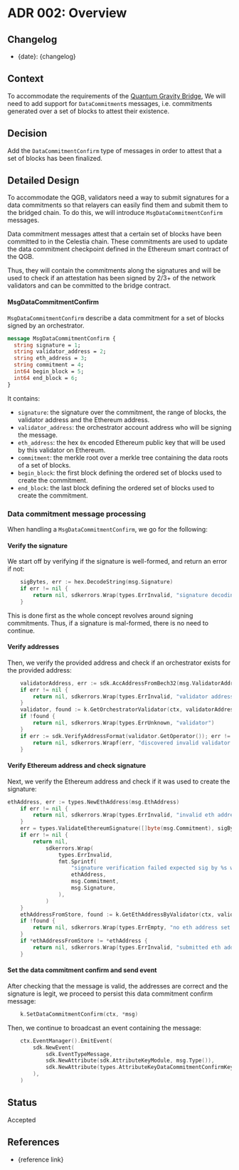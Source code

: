 # ADR 002: Overview

## Changelog

- {date}: {changelog}

## Context
To accommodate the requirements of the [Quantum Gravity Bridge](https://github.com/celestiaorg/quantum-gravity-bridge/blob/master/ethereum/solidity/src/QuantumGravityBridge.sol),
We will need to add support for `DataCommitment`s messages, i.e. commitments generated over a set of blocks to attest their existence.

## Decision
Add the `DataCommitmentConfirm` type of messages in order to attest that a set of blocks has been finalized.

## Detailed Design
To accommodate the QGB, validators need a way to submit signatures for a data commitments so that relayers can easily find them and 
submit them to the bridged chain. To do this, we will introduce `MsgDataCommitmentConfirm` messages.

Data commitment messages attest that a certain set of blocks have been committed to in the Celestia chain. These commitments are used to
update the data commitment checkpoint defined in the Ethereum smart contract of the QGB.

Thus, they will contain the commitments along the signatures and will be used to check if an attestation has been signed by 2/3+ of the
network validators and can be committed to the bridge contract.

#### MsgDataCommitmentConfirm
`MsgDataCommitmentConfirm` describe a data commitment for a set of blocks signed by an orchestrator.
```protobuf
message MsgDataCommitmentConfirm {
  string signature = 1;
  string validator_address = 2;
  string eth_address = 3;
  string commitment = 4;
  int64 begin_block = 5;
  int64 end_block = 6;
}
```
It contains:
- `signature`: the signature over the commitment, the range of blocks, the validator address and the Ethereum address.
- `validator_address`: the orchestrator account address who will be signing the message.
- `eth_address`: the hex `0x` encoded Ethereum public key that will be used by this validator on Ethereum.
- `commitment`: the merkle root over a merkle tree containing the data roots of a set of blocks.
- `begin_block`: the first block defining the ordered set of blocks used to create the commitment.
- `end_block`: the last block defining the ordered set of blocks used to create the commitment.

### Data commitment message processing
When handling a `MsgDataCommitmentConfirm`, we go for the following:

#### Verify the signature
We start off by verifying if the signature is well-formed, and return an error if not:
```go
	sigBytes, err := hex.DecodeString(msg.Signature)
	if err != nil {
		return nil, sdkerrors.Wrap(types.ErrInvalid, "signature decoding")
	}
```
This is done first as the whole concept revolves around signing commitments. Thus, if a signature is mal-formed, there is no need to continue.

#### Verify addresses
Then, we verify the provided address and check if an orchestrator exists for the provided address:
```go
	validatorAddress, err := sdk.AccAddressFromBech32(msg.ValidatorAddress)
	if err != nil {
		return nil, sdkerrors.Wrap(types.ErrInvalid, "validator address invalid")
	}
	validator, found := k.GetOrchestratorValidator(ctx, validatorAddress)
	if !found {
		return nil, sdkerrors.Wrap(types.ErrUnknown, "validator")
	}
	if err := sdk.VerifyAddressFormat(validator.GetOperator()); err != nil {
		return nil, sdkerrors.Wrapf(err, "discovered invalid validator address for validator %v", validatorAddress)
	}
```

#### Verify Ethereum address and check signature
Next, we verify the Ethereum address and check if it was used to create the signature:
```go
ethAddress, err := types.NewEthAddress(msg.EthAddress)
	if err != nil {
		return nil, sdkerrors.Wrap(types.ErrInvalid, "invalid eth address")
	}
	err = types.ValidateEthereumSignature([]byte(msg.Commitment), sigBytes, *ethAddress)
	if err != nil {
		return nil,
			sdkerrors.Wrap(
				types.ErrInvalid,
				fmt.Sprintf(
					"signature verification failed expected sig by %s with checkpoint %s found %s",
					ethAddress,
					msg.Commitment,
					msg.Signature,
				),
			)
	}
	ethAddressFromStore, found := k.GetEthAddressByValidator(ctx, validator.GetOperator())
	if !found {
		return nil, sdkerrors.Wrap(types.ErrEmpty, "no eth address set for validator")
	}
	if *ethAddressFromStore != *ethAddress {
		return nil, sdkerrors.Wrap(types.ErrInvalid, "submitted eth address does not match delegate eth address")
	}
```

#### Set the data commitment confirm and send event
After checking that the message is valid, the addresses are correct and the signature is legit, we proceed to persist this data commitment confirm message:
```go
    k.SetDataCommitmentConfirm(ctx, *msg)
```
Then, we continue to broadcast an event containing the message:
```go
	ctx.EventManager().EmitEvent(
		sdk.NewEvent(
			sdk.EventTypeMessage,
			sdk.NewAttribute(sdk.AttributeKeyModule, msg.Type()),
			sdk.NewAttribute(types.AttributeKeyDataCommitmentConfirmKey, msg.String()),
		),
	)
```

## Status
Accepted

## References

- {reference link}
